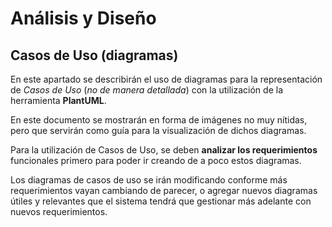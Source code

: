 # Análisis y Diseño

## Casos de Uso (diagramas)

En este apartado se describirán el uso de diagramas para la representación de *Casos de Uso* (*no de manera detallada*) con la utilización de la herramienta **PlantUML**.

En este documento se mostrarán en forma de imágenes no muy nítidas, pero que servirán como guía para la visualización de dichos diagramas.

Para la utilización de Casos de Uso, se deben **analizar los requerimientos** funcionales primero para poder ir creando de a poco estos diagramas.

Los diagramas de casos de uso se irán modificando conforme más requerimientos vayan cambiando de parecer, o agregar nuevos diagramas útiles y relevantes que el sistema tendrá que gestionar más adelante con nuevos requerimientos.